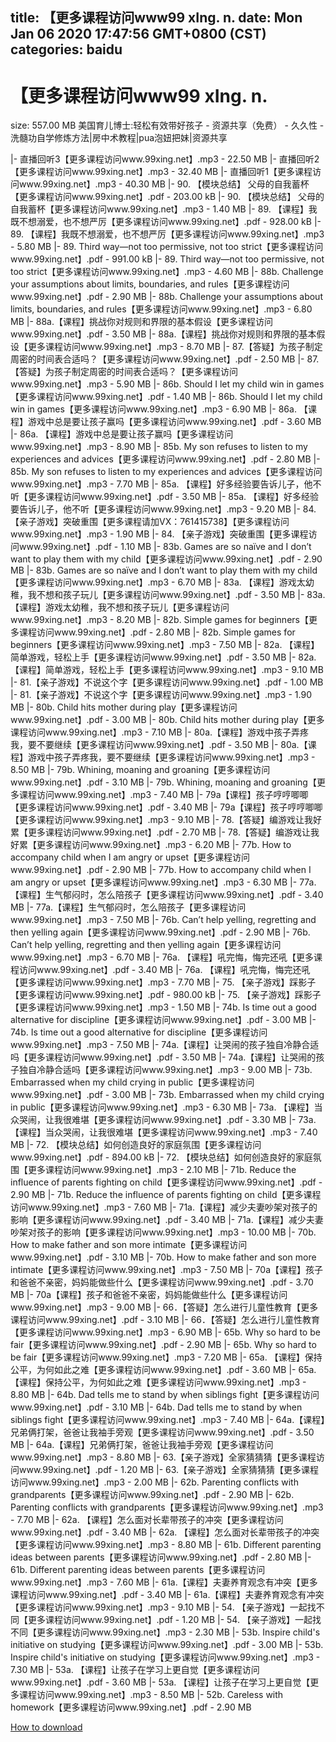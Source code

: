 
title: 【更多课程访问www99 xIng. n.
date: Mon Jan 06 2020 17:47:56 GMT+0800 (CST)    
categories: baidu
---

# 【更多课程访问www99 xIng. n.
size: 557.00 MB
 美国育儿博士:轻松有效带好孩子 - 资源共享（免费） - 久久性 - 洗髓功自学修炼方法|房中术教程|pua泡妞把妹|资源共享
 
|- 直播回听3【更多课程访问www.99xing.net】.mp3 - 22.50 MB
|- 直播回听2【更多课程访问www.99xing.net】.mp3 - 32.40 MB
|- 直播回听1【更多课程访问www.99xing.net】.mp3 - 40.30 MB
|- 90. 【模块总结】 父母的自我蓄杯【更多课程访问www.99xing.net】.pdf - 203.00 kB
|- 90. 【模块总结】 父母的自我蓄杯【更多课程访问www.99xing.net】.mp3 - 1.40 MB
|- 89. 【课程】我既不想溺爱，也不想严厉【更多课程访问www.99xing.net】.pdf - 928.00 kB
|- 89. 【课程】我既不想溺爱，也不想严厉【更多课程访问www.99xing.net】.mp3 - 5.80 MB
|- 89. Third way—not too permissive, not too strict【更多课程访问www.99xing.net】.pdf - 991.00 kB
|- 89. Third way—not too permissive, not too strict【更多课程访问www.99xing.net】.mp3 - 4.60 MB
|- 88b. Challenge your assumptions about limits, boundaries, and rules【更多课程访问www.99xing.net】.pdf - 2.90 MB
|- 88b. Challenge your assumptions about limits, boundaries, and rules【更多课程访问www.99xing.net】.mp3 - 6.80 MB
|- 88a.【课程】挑战你对规则和界限的基本假设【更多课程访问www.99xing.net】.pdf - 3.50 MB
|- 88a.【课程】挑战你对规则和界限的基本假设【更多课程访问www.99xing.net】.mp3 - 8.70 MB
|- 87.【答疑】为孩子制定周密的时间表合适吗？【更多课程访问www.99xing.net】.pdf - 2.50 MB
|- 87.【答疑】为孩子制定周密的时间表合适吗？【更多课程访问www.99xing.net】.mp3 - 5.90 MB
|- 86b. Should I let my child win in games【更多课程访问www.99xing.net】.pdf - 1.40 MB
|- 86b. Should I let my child win in games【更多课程访问www.99xing.net】.mp3 - 6.90 MB
|- 86a. 【课程】游戏中总是要让孩子赢吗【更多课程访问www.99xing.net】.pdf - 3.60 MB
|- 86a. 【课程】游戏中总是要让孩子赢吗【更多课程访问www.99xing.net】.mp3 - 8.90 MB
|- 85b. My son refuses to listen to my experiences and advices【更多课程访问www.99xing.net】.pdf - 2.80 MB
|- 85b. My son refuses to listen to my experiences and advices【更多课程访问www.99xing.net】.mp3 - 7.70 MB
|- 85a. 【课程】好多经验要告诉儿子，他不听【更多课程访问www.99xing.net】.pdf - 3.50 MB
|- 85a. 【课程】好多经验要告诉儿子，他不听【更多课程访问www.99xing.net】.mp3 - 9.20 MB
|- 84. 【亲子游戏】突破重围【更多课程请加VX：761415738】【更多课程访问www.99xing.net】.mp3 - 1.90 MB
|- 84. 【亲子游戏】突破重围【更多课程访问www.99xing.net】.pdf - 1.10 MB
|- 83b. Games are so naïve and I don’t want to play them with my child【更多课程访问www.99xing.net】.pdf - 2.90 MB
|- 83b. Games are so naïve and I don’t want to play them with my child【更多课程访问www.99xing.net】.mp3 - 6.70 MB
|- 83a. 【课程】游戏太幼稚，我不想和孩子玩儿【更多课程访问www.99xing.net】.pdf - 3.50 MB
|- 83a. 【课程】游戏太幼稚，我不想和孩子玩儿【更多课程访问www.99xing.net】.mp3 - 8.20 MB
|- 82b. Simple games for beginners【更多课程访问www.99xing.net】.pdf - 2.80 MB
|- 82b. Simple games for beginners【更多课程访问www.99xing.net】.mp3 - 7.50 MB
|- 82a. 【课程】简单游戏，轻松上手【更多课程访问www.99xing.net】.pdf - 3.50 MB
|- 82a. 【课程】简单游戏，轻松上手【更多课程访问www.99xing.net】.mp3 - 9.10 MB
|- 81.【亲子游戏】不说这个字【更多课程访问www.99xing.net】.pdf - 1.00 MB
|- 81.【亲子游戏】不说这个字【更多课程访问www.99xing.net】.mp3 - 1.90 MB
|- 80b. Child hits mother during play【更多课程访问www.99xing.net】.pdf - 3.00 MB
|- 80b. Child hits mother during play【更多课程访问www.99xing.net】.mp3 - 7.10 MB
|- 80a.【课程】游戏中孩子弄疼我，要不要继续【更多课程访问www.99xing.net】.pdf - 3.50 MB
|- 80a.【课程】游戏中孩子弄疼我，要不要继续【更多课程访问www.99xing.net】.mp3 - 8.50 MB
|- 79b. Whining, moaning and groaning【更多课程访问www.99xing.net】.pdf - 3.10 MB
|- 79b. Whining, moaning and groaning【更多课程访问www.99xing.net】.mp3 - 7.40 MB
|- 79a【课程】孩子哼哼唧唧【更多课程访问www.99xing.net】.pdf - 3.40 MB
|- 79a【课程】孩子哼哼唧唧【更多课程访问www.99xing.net】.mp3 - 9.10 MB
|- 78.【答疑】编游戏让我好累【更多课程访问www.99xing.net】.pdf - 2.70 MB
|- 78.【答疑】编游戏让我好累【更多课程访问www.99xing.net】.mp3 - 6.20 MB
|- 77b. How to accompany child when I am angry or upset【更多课程访问www.99xing.net】.pdf - 2.90 MB
|- 77b. How to accompany child when I am angry or upset【更多课程访问www.99xing.net】.mp3 - 6.30 MB
|- 77a.【课程】生气郁闷时，怎么陪孩子【更多课程访问www.99xing.net】.pdf - 3.40 MB
|- 77a.【课程】生气郁闷时，怎么陪孩子【更多课程访问www.99xing.net】.mp3 - 7.50 MB
|- 76b. Can’t help yelling, regretting and then yelling again【更多课程访问www.99xing.net】.pdf - 2.90 MB
|- 76b. Can’t help yelling, regretting and then yelling again【更多课程访问www.99xing.net】.mp3 - 6.70 MB
|- 76a. 【课程】吼完悔，悔完还吼【更多课程访问www.99xing.net】.pdf - 3.40 MB
|- 76a. 【课程】吼完悔，悔完还吼【更多课程访问www.99xing.net】.mp3 - 7.70 MB
|- 75. 【亲子游戏】踩影子【更多课程访问www.99xing.net】.pdf - 980.00 kB
|- 75. 【亲子游戏】踩影子【更多课程访问www.99xing.net】.mp3 - 1.50 MB
|- 74b. Is time out a good alternative for discipline【更多课程访问www.99xing.net】.pdf - 3.00 MB
|- 74b. Is time out a good alternative for discipline【更多课程访问www.99xing.net】.mp3 - 7.50 MB
|- 74a.【课程】让哭闹的孩子独自冷静合适吗【更多课程访问www.99xing.net】.pdf - 3.50 MB
|- 74a.【课程】让哭闹的孩子独自冷静合适吗【更多课程访问www.99xing.net】.mp3 - 9.00 MB
|- 73b. Embarrassed when my child crying in public【更多课程访问www.99xing.net】.pdf - 3.00 MB
|- 73b. Embarrassed when my child crying in public【更多课程访问www.99xing.net】.mp3 - 6.30 MB
|- 73a. 【课程】当众哭闹，让我很难堪【更多课程访问www.99xing.net】.pdf - 3.30 MB
|- 73a. 【课程】当众哭闹，让我很难堪【更多课程访问www.99xing.net】.mp3 - 7.40 MB
|- 72. 【模块总结】如何创造良好的家庭氛围【更多课程访问www.99xing.net】.pdf - 894.00 kB
|- 72. 【模块总结】如何创造良好的家庭氛围【更多课程访问www.99xing.net】.mp3 - 2.10 MB
|- 71b. Reduce the influence of parents fighting on child【更多课程访问www.99xing.net】.pdf - 2.90 MB
|- 71b. Reduce the influence of parents fighting on child【更多课程访问www.99xing.net】.mp3 - 7.60 MB
|- 71a.【课程】减少夫妻吵架对孩子的影响【更多课程访问www.99xing.net】.pdf - 3.40 MB
|- 71a.【课程】减少夫妻吵架对孩子的影响【更多课程访问www.99xing.net】.mp3 - 10.00 MB
|- 70b. How to make father and son more intimate【更多课程访问www.99xing.net】.pdf - 3.10 MB
|- 70b. How to make father and son more intimate【更多课程访问www.99xing.net】.mp3 - 7.50 MB
|- 70a【课程】孩子和爸爸不亲密，妈妈能做些什么【更多课程访问www.99xing.net】.pdf - 3.70 MB
|- 70a【课程】孩子和爸爸不亲密，妈妈能做些什么【更多课程访问www.99xing.net】.mp3 - 9.00 MB
|- 66．【答疑】怎么进行儿童性教育【更多课程访问www.99xing.net】.pdf - 3.10 MB
|- 66．【答疑】怎么进行儿童性教育【更多课程访问www.99xing.net】.mp3 - 6.90 MB
|- 65b. Why so hard to be fair【更多课程访问www.99xing.net】.pdf - 2.90 MB
|- 65b. Why so hard to be fair【更多课程访问www.99xing.net】.mp3 - 7.20 MB
|- 65a. 【课程】保持公平，为何如此之难【更多课程访问www.99xing.net】.pdf - 3.60 MB
|- 65a. 【课程】保持公平，为何如此之难【更多课程访问www.99xing.net】.mp3 - 8.80 MB
|- 64b. Dad tells me to stand by when siblings fight【更多课程访问www.99xing.net】.pdf - 3.10 MB
|- 64b. Dad tells me to stand by when siblings fight【更多课程访问www.99xing.net】.mp3 - 7.40 MB
|- 64a.【课程】兄弟俩打架，爸爸让我袖手旁观【更多课程访问www.99xing.net】.pdf - 3.50 MB
|- 64a.【课程】兄弟俩打架，爸爸让我袖手旁观【更多课程访问www.99xing.net】.mp3 - 8.80 MB
|- 63.【亲子游戏】全家猜猜猜【更多课程访问www.99xing.net】.pdf - 1.20 MB
|- 63.【亲子游戏】全家猜猜猜【更多课程访问www.99xing.net】.mp3 - 2.00 MB
|- 62b. Parenting conflicts with grandparents【更多课程访问www.99xing.net】.pdf - 2.90 MB
|- 62b. Parenting conflicts with grandparents【更多课程访问www.99xing.net】.mp3 - 7.70 MB
|- 62a. 【课程】怎么面对长辈带孩子的冲突【更多课程访问www.99xing.net】.pdf - 3.40 MB
|- 62a. 【课程】怎么面对长辈带孩子的冲突【更多课程访问www.99xing.net】.mp3 - 8.80 MB
|- 61b. Different parenting ideas between parents【更多课程访问www.99xing.net】.pdf - 2.80 MB
|- 61b. Different parenting ideas between parents【更多课程访问www.99xing.net】.mp3 - 7.60 MB
|- 61a.【课程】夫妻养育观念有冲突【更多课程访问www.99xing.net】.pdf - 3.40 MB
|- 61a.【课程】夫妻养育观念有冲突【更多课程访问www.99xing.net】.mp3 - 9.10 MB
|- 54. 【亲子游戏】一起找不同【更多课程访问www.99xing.net】.pdf - 1.20 MB
|- 54. 【亲子游戏】一起找不同【更多课程访问www.99xing.net】.mp3 - 2.30 MB
|- 53b. Inspire child's initiative on studying【更多课程访问www.99xing.net】.pdf - 3.00 MB
|- 53b. Inspire child's initiative on studying【更多课程访问www.99xing.net】.mp3 - 7.30 MB
|- 53a. 【课程】让孩子在学习上更自觉【更多课程访问www.99xing.net】.pdf - 3.60 MB
|- 53a. 【课程】让孩子在学习上更自觉【更多课程访问www.99xing.net】.mp3 - 8.50 MB
|- 52b. Careless with homework【更多课程访问www.99xing.net】.pdf - 2.90 MB

[How to download](https://bpcam.bemobtrk.com/go/2ceec3aa-1ca2-46d6-b9ff-aaa5c184517c?jno=655)